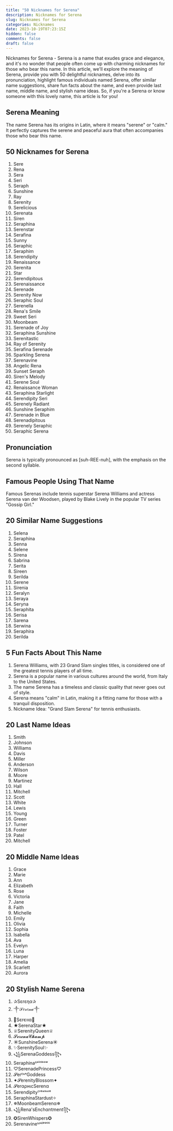 ```yaml
---
title: "50 Nicknames for Serena"
description: Nicknames for Serena
slug: Nicknames for Serena
categories: Nicknames
date: 2023-10-19T07:23:15Z
hidden: false
comments: false
draft: false
---
```


Nicknames for Serena - Serena is a name that exudes grace and elegance, and it's no wonder that people often come up with charming nicknames for those who bear this name. In this article, we'll explore the meaning of Serena, provide you with 50 delightful nicknames, delve into its pronunciation, highlight famous individuals named Serena, offer similar name suggestions, share fun facts about the name, and even provide last name, middle name, and stylish name ideas. So, if you're a Serena or know someone with this lovely name, this article is for you!

## Serena Meaning

The name Serena has its origins in Latin, where it means "serene" or "calm." It perfectly captures the serene and peaceful aura that often accompanies those who bear this name.

## 50 Nicknames for Serena

1. Sere
2. Rena
3. Sera
4. Seri
5. Seraph
6. Sunshine
7. Ray
8. Serenity
9. Serelicious
10. Serenata
11. Siren
12. Seraphina
13. Serenstar
14. Serafina
15. Sunny
16. Seraphic
17. Seraphim
18. Serendipity
19. Renaissance
20. Serenita
21. Star
22. Serendipitous
23. Serenaissance
24. Serenade
25. Serenity Now
26. Seraphic Soul
27. Serenella
28. Rena's Smile
29. Sweet Seri
30. Moonbeam
31. Serenade of Joy
32. Seraphina Sunshine
33. Serenitastic
34. Ray of Serenity
35. Serafina Serenade
36. Sparkling Serena
37. Serenavine
38. Angelic Rena
39. Sunset Seraph
40. Siren's Melody
41. Serene Soul
42. Renaissance Woman
43. Seraphina Starlight
44. Serendipity Seri
45. Serenely Radiant
46. Sunshine Seraphim
47. Serenade in Blue
48. Serenadipitous
49. Serenely Seraphic
50. Seraphic Serena

## Pronunciation

Serena is typically pronounced as [suh-REE-nuh], with the emphasis on the second syllable.

## Famous People Using That Name

Famous Serenas include tennis superstar Serena Williams and actress Serena van der Woodsen, played by Blake Lively in the popular TV series "Gossip Girl."

## 20 Similar Name Suggestions

1. Selena
2. Seraphina
3. Senna
4. Selene
5. Sirena
6. Sabrina
7. Serita
8. Sireen
9. Serilda
10. Serene
11. Sirenia
12. Seralyn
13. Seraya
14. Seryna
15. Seraphita
16. Serisa
17. Sarena
18. Serwina
19. Seraphira
20. Serilda

## 5 Fun Facts About This Name

1. Serena Williams, with 23 Grand Slam singles titles, is considered one of the greatest tennis players of all time.
2. Serena is a popular name in various cultures around the world, from Italy to the United States.
3. The name Serena has a timeless and classic quality that never goes out of style.
4. Serena means "calm" in Latin, making it a fitting name for those with a tranquil disposition.
5. Nickname Idea: "Grand Slam Serena" for tennis enthusiasts.

## 20 Last Name Ideas

1. Smith
2. Johnson
3. Williams
4. Davis
5. Miller
6. Anderson
7. Wilson
8. Moore
9. Martinez
10. Hall
11. Mitchell
12. Scott
13. White
14. Lewis
15. Young
16. Green
17. Turner
18. Foster
19. Patel
20. Mitchell

## 20 Middle Name Ideas

1. Grace
2. Marie
3. Ann
4. Elizabeth
5. Rose
6. Victoria
7. Jane
8. Faith
9. Michelle
10. Emily
11. Olivia
12. Sophia
13. Isabella
14. Ava
15. Evelyn
16. Luna
17. Harper
18. Amelia
19. Scarlett
20. Aurora

## 20 Stylish Name Serena

1. ✰Sεrεηα✰
2. ༒𝒮𝑒𝓇𝑒𝓃𝒶༒
3. 🌟Sєrєทα🌟
4. ★SerenaStar★
5. ♕SerenityQueen♕
6. 𝓢𝓮𝓻𝓮𝓷𝓪𝓒𝓱𝓪𝓶𝓹
7. ☀️SunshineSerena☀️
8. ✨SerenitySoul✨
9. ꧁SerenaGoddess꧂
10. Seraphinaᴿᵃⁱⁿᵇᵒʷ
11. ♡SerenadePrincess♡
12. 𝓢erᴱᶰᵃGoddess
13. ✦𝓢erenityBlossom✦
14. 𝓢erαρнιcSerenα
15. Serendipityᵀʳᵉᵃˢᵘʳᵉ
16. SeraphinaStardust✧
17. ✵MoonbeamSerenα✵
18. ꧁Rena'sEnchαntment꧂
19. ✪SirenWhispers✪
20. Serenavineᴹᵃʲᵉˢᵗⁱᶜ